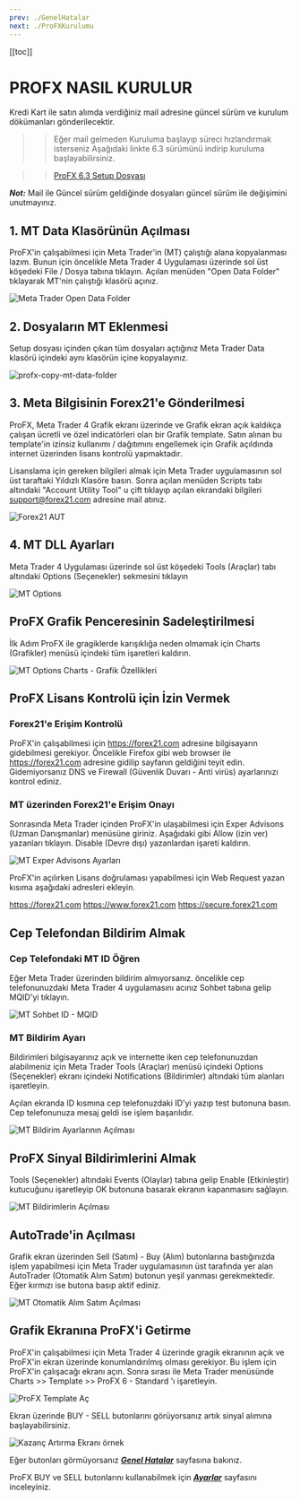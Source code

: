 ```yaml
---
prev: ./GenelHatalar
next: ./ProFXKurulumu
---
```


[[toc]]

# PROFX NASIL KURULUR

 Kredi Kart ile satın alımda verdiğiniz mail adresine güncel sürüm ve kurulum dökümanları gönderilecektir. 
 
 >> Eğer mail gelmeden Kuruluma başlayıp süreci hızlandırmak isterseniz Aşağıdaki linkte 6.3 sürümünü indirip kuruluma başlayabilirsiniz.
 
 >>[ProFX 6.3 Setup Dosyası](/profx_6_3.zip)

 ***Not:*** Mail ile Güncel sürüm geldiğinde dosyaları güncel sürüm ile değişimini unutmayınız.

## 1. MT Data Klasörünün Açılması
ProFX'in çalışabilmesi için Meta Trader'in (MT) çalıştığı alana kopyalanması lazım. Bunun için öncelikle Meta Trader 4 Uygulaması üzerinde sol üst köşedeki File / Dosya tabına tıklayın. Açılan menüden "Open Data Folder" tıklayarak MT'nin çalıştığı klasörü açınız.

![Meta Trader Open Data Folder](../img/open-data-folder.png "Meta Trader Open Data Folder")

## 2. Dosyaların MT Eklenmesi
Setup dosyası içinden çıkan tüm dosyaları açtığınız Meta Trader Data klasörü içindeki aynı klasörün içine kopyalayınız.

![profx-copy-mt-data-folder](../img/profx-copy-mt-data-folder.png)

## 3. Meta Bilgisinin Forex21'e Gönderilmesi
ProFX, Meta Trader 4 Grafik ekranı üzerinde ve Grafik ekran açık kaldıkça çalışan ücretli ve özel indicatörleri olan bir Grafik template. Satın alınan bu template'in izinsiz kullanımı / dağıtımını engellemek için Grafik açıldında internet üzerinden lisans kontrolü yapmaktadır. 

Lisanslama için gereken bilgileri almak için Meta Trader uygulamasının sol üst taraftaki Yıldızlı Klasöre basın. Sonra açılan menüden Scripts tabı altındaki "Account Utility Tool" u çift tıklayıp açılan ekrandaki bilgileri support@forex21.com adresine mail atınız.

![Forex21 AUT](../img/Forex21-AUT.png "Forex21 AUT")

## 4. MT DLL Ayarları
Meta Trader 4 Uygulaması üzerinde sol üst köşedeki Tools (Araçlar) tabı altındaki Options (Seçenekler) sekmesini tıklayın

![MT Options](../img/options-gir.png "MT Options")

## ProFX Grafik Penceresinin Sadeleştirilmesi

İlk Adım ProFX ile gragiklerde karışıklığa neden olmamak için Charts (Grafikler) menüsü içindeki tüm işaretleri kaldırın.

![MT Options Charts - Grafik Özellikleri](../img/options-chart.png "MT Options Charts - Grafik Özellikleri")

## ProFX Lisans Kontrolü için İzin Vermek

### Forex21'e Erişim Kontrolü

ProFX'in çalışabilmesi için https://forex21.com adresine bilgisayarın gidebilmesi gerekiyor. Öncelikle Firefox gibi web browser ile https://forex21.com adresine gidilip sayfanın geldiğini teyit edin. Gidemiyorsanız DNS ve Firewall (Güvenlik Duvarı - Anti virüs) ayarlarınızı kontrol ediniz.

### MT üzerinden Forex21'e Erişim Onayı
Sonrasında Meta Trader içinden ProFX'in ulaşabilmesi için Exper Advisons (Uzman Danışmanlar) menüsüne giriniz. Aşağıdaki gibi Allow (izin ver) yazanları tıklayın. Disable (Devre dışı) yazanlardan işareti kaldırın.

![MT Exper Advisons Ayarları](../img/options-EA.png "MT Exper Advisons Ayarları")

ProFX'in açılırken Lisans doğrulaması yapabilmesi için Web Request yazan kısıma aşağıdaki adresleri ekleyin. 

https://forex21.com
https://www.forex21.com
https://secure.forex21.com

## Cep Telefondan Bildirim Almak

### Cep Telefondaki MT ID Öğren
Eğer Meta Trader üzerinden bildirim almıyorsanız. öncelikle cep telefonunuzdaki Meta Trader 4 uygulamasını acınız Sohbet tabına gelip MQID'yi tıklayın.

![MT Sohbet ID - MQID](../img/mt-sohbet-id.png "MT Sohbet ID - MQID")

### MT Bildirim Ayarı
Bildirimleri bilgisayarınız açık ve internette iken cep telefonunuzdan alabilmeniz için Meta Trader Tools (Araçlar) menüsü içindeki Options (Seçenekler) ekranı içindeki Notifications (Bildirimler) altındaki tüm alanları işaretleyin.

Açılan ekranda ID kısmına cep telefonuzdaki ID'yi yazıp test butonuna basın. Cep telefonunuza mesaj geldi ise işlem başarılıdır.

![MT Bildirim Ayarlarının Açılması](../img/mt-bildirimler.png "MT Bildirim Ayarlarının Açılması")

## ProFX Sinyal Bildirimlerini Almak
Tools (Seçenekler) altındaki Events (Olaylar) tabına gelip Enable (Etkinleştir) kutucuğunu işaretleyip OK butonuna basarak ekranın kapanmasını sağlayın.

![MT Bildirimlerin Açılması](../img/mt-options-events.png "MT Bildirimlerin Açılması")

## AutoTrade'in Açılması
Grafik ekran üzerinden Sell (Satım) - Buy (Alım) butonlarına bastığınızda işlem yapabilmesi için Meta Trader uygulamasının üst tarafında yer alan AutoTrader (Otomatik Alım Satım) butonun yeşil yanması gerekmektedir. Eğer kırmızı ise butona basıp aktif ediniz.

![MT Otomatik Alım Satım Açılması](../img/MT-AUTOtrade.png "MT Otomatik Alım Satım Açılması")

## Grafik Ekranına ProFX'i Getirme
ProFX'in çalışabilmesi için Meta Trader 4 üzerinde gragik ekranının açık ve ProFX'in ekran üzerinde konumlandırılmış olması gerekiyor. Bu işlem için ProFX'in çalışacağı ekranı açın. Sonra sırası ile Meta Trader menüsünde Charts >> Template >> ProFX 6 - Standard 'ı işaretleyin. 

![ProFX Template Aç](../img/profx-template-ekleme.jpg "ProFX Template Aç")

Ekran üzerinde BUY - SELL butonlarını görüyorsanız artık sinyal alımına başlayabilirsiniz. 

<p align="center">

![Kazanç Artırma Ekranı örnek](../img/profx-ilk-hali.png "Forex'te başarının sırrı ProFX")

</p>

Eğer butonları görmüyorsanız [***Genel Hatalar***](https://www.forextekazanmaninyolu.info.tr/ProFX/GenelHatalar.html) sayfasına  bakınız. 



ProFX BUY ve SELL butonlarını kullanabilmek için [***Ayarlar***](https://www.forextekazanmaninyolu.info.tr/ProFX/ProFXAyarlar.html) sayfasını inceleyiniz.